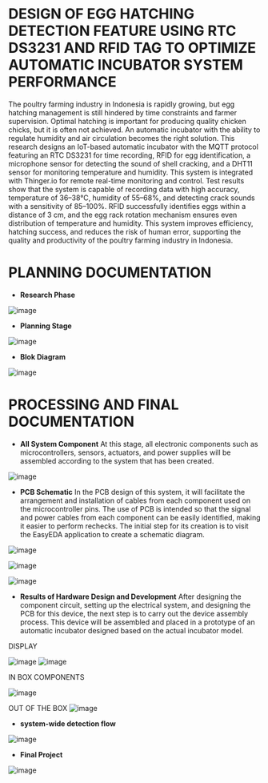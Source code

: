 # **DESIGN OF EGG HATCHING DETECTION FEATURE USING RTC DS3231 AND RFID TAG TO OPTIMIZE AUTOMATIC INCUBATOR SYSTEM PERFORMANCE**


The poultry farming industry in Indonesia is rapidly growing, but egg hatching management is still hindered by time constraints and farmer supervision. Optimal hatching is important for producing quality chicken chicks, but it is often not achieved. An automatic incubator with the ability to regulate humidity and air circulation becomes the right solution. This research designs an IoT-based automatic incubator with the MQTT protocol featuring an RTC DS3231 for time recording, RFID for egg identification, a microphone sensor for detecting the sound of shell cracking, and a DHT11 sensor for monitoring temperature and humidity. This system is integrated with Thinger.io for remote real-time monitoring and control. Test results show that the system is capable of recording data with high accuracy, temperature of 36–38°C, humidity of 55–68%, and detecting crack sounds with a sensitivity of 85–100%. RFID successfully identifies eggs within a distance of 3 cm, and the egg rack rotation mechanism ensures even distribution of temperature and humidity. This system improves efficiency, hatching success, and reduces the risk of human error, supporting the quality and productivity of the poultry farming industry in Indonesia.



# PLANNING DOCUMENTATION
- **Research Phase**

![image](https://github.com/user-attachments/assets/7ea00ecb-8700-42ec-9c48-58eecd9ec813)


- **Planning Stage**

![image](https://github.com/user-attachments/assets/2eab7055-6788-4edd-ad50-159f5ac2e0bc)


- **Blok Diagram**

![image](https://github.com/user-attachments/assets/fa48b4df-30d2-4dfe-b0cf-e2e63597fd4e)


# PROCESSING AND FINAL DOCUMENTATION
- **All System Component**
At this stage, all electronic components such as microcontrollers, sensors, actuators, and power supplies will be assembled according to the system that has been created.

![image](https://github.com/user-attachments/assets/3d7fc93f-d33d-482a-8431-0c944f119c5d)


- **PCB Schematic**
In the PCB design of this system, it will facilitate the arrangement and installation of cables from each component used on the microcontroller pins. The use of PCB is intended so that the signal and power cables from each component can be easily identified, making it easier to perform rechecks. The initial step for its creation is to visit the EasyEDA application to create a schematic diagram.

![image](https://github.com/user-attachments/assets/1e5d8af3-dc41-423b-970e-be8b9eb36ecb)

![image](https://github.com/user-attachments/assets/6224bd35-952f-40db-b905-a8a49af4d95c)

![image](https://github.com/user-attachments/assets/cd83c9e6-9971-42af-8dd2-09014f5bc0be)


- **Results of Hardware Design and Development**
After designing the component circuit, setting up the electrical system, and designing the PCB for this device, the next step is to carry out the device assembly process. This device will be assembled and placed in a prototype of an automatic incubator designed based on the actual incubator model.

DISPLAY


![image](https://github.com/user-attachments/assets/d48194de-3d8e-4e2b-976f-b472502212dc)
![image](https://github.com/user-attachments/assets/7b36348e-7e81-44d6-8bb9-77c77677d4f1)

IN BOX COMPONENTS

![image](https://github.com/user-attachments/assets/49e1498e-9a1f-4858-ae59-e7ba401678b0)

OUT OF THE BOX
![image](https://github.com/user-attachments/assets/77f04004-ecc4-4118-8e9e-208415f636e6)


- **system-wide detection flow**

![image](https://github.com/user-attachments/assets/7b02b1a4-8a53-48b0-833a-dde8c3b2aa07)


- **Final Project**

![image](https://github.com/user-attachments/assets/329a1db5-2ef6-409c-9da2-8bf43971663c)

